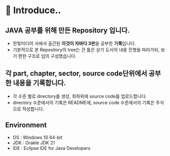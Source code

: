 # 🙌 Introduce..
## JAVA 공부를 위해 만든 Repository 입니다.
- 한빛미디어 사에서 출간된 **이것이 자바다 3판**을 공부한 **기록**입니다.
- 기본적으로 본 Repository의 tree는 큰 틀은 상기 도서의 내용 진행을 따라가되, 보기 편한 구조로 임의 구성했습니다.
## 각 part, chapter, sector, source code단위에서 공부한 내용을 기록합니다.
- 각 수준 별로 directory를 생성, 최하위에 source code를 업로드합니다.
- directory 수준에서의 기록은 README에, source code 수준에서의 기록은 주석으로 작성합니다.
## Environment
- OS : Windows 10 64-bit
- JDK : Orakle JDK 21
- IDE : Eclipse IDE for Java Developers
